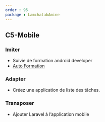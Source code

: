 ```yaml
---
order : 95
package : LamchatabAmine
---
```



## C5-Mobile

### Imiter

- Suivie de formation android developer
- [Auto Formation](https://github.com/solicoders/Lamchatab-Amine-autoformation-android)

### Adapter

- Créez une application de liste des tâches.

### Transposer

- Ajouter Laravel à l’application mobile
